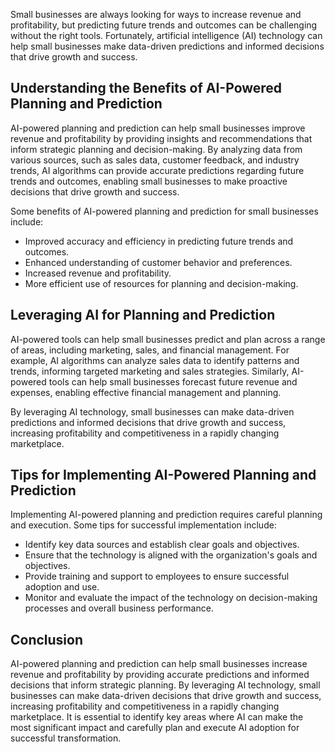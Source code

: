 
Small businesses are always looking for ways to increase revenue and profitability, but predicting future trends and outcomes can be challenging without the right tools. Fortunately, artificial intelligence (AI) technology can help small businesses make data-driven predictions and informed decisions that drive growth and success.

Understanding the Benefits of AI-Powered Planning and Prediction
----------------------------------------------------------------

AI-powered planning and prediction can help small businesses improve revenue and profitability by providing insights and recommendations that inform strategic planning and decision-making. By analyzing data from various sources, such as sales data, customer feedback, and industry trends, AI algorithms can provide accurate predictions regarding future trends and outcomes, enabling small businesses to make proactive decisions that drive growth and success.

Some benefits of AI-powered planning and prediction for small businesses include:

* Improved accuracy and efficiency in predicting future trends and outcomes.
* Enhanced understanding of customer behavior and preferences.
* Increased revenue and profitability.
* More efficient use of resources for planning and decision-making.

Leveraging AI for Planning and Prediction
-----------------------------------------

AI-powered tools can help small businesses predict and plan across a range of areas, including marketing, sales, and financial management. For example, AI algorithms can analyze sales data to identify patterns and trends, informing targeted marketing and sales strategies. Similarly, AI-powered tools can help small businesses forecast future revenue and expenses, enabling effective financial management and planning.

By leveraging AI technology, small businesses can make data-driven predictions and informed decisions that drive growth and success, increasing profitability and competitiveness in a rapidly changing marketplace.

Tips for Implementing AI-Powered Planning and Prediction
--------------------------------------------------------

Implementing AI-powered planning and prediction requires careful planning and execution. Some tips for successful implementation include:

* Identify key data sources and establish clear goals and objectives.
* Ensure that the technology is aligned with the organization's goals and objectives.
* Provide training and support to employees to ensure successful adoption and use.
* Monitor and evaluate the impact of the technology on decision-making processes and overall business performance.

Conclusion
----------

AI-powered planning and prediction can help small businesses increase revenue and profitability by providing accurate predictions and informed decisions that inform strategic planning. By leveraging AI technology, small businesses can make data-driven decisions that drive growth and success, increasing profitability and competitiveness in a rapidly changing marketplace. It is essential to identify key areas where AI can make the most significant impact and carefully plan and execute AI adoption for successful transformation.
